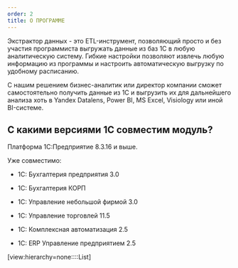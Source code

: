 ```yaml
---
order: 2
title: О ПРОГРАММЕ
---
```


Экстрактор данных - это ETL-инструмент, позволяющий просто и без участия программиста выгружать данные из баз 1С в любую аналитическую систему. Гибкие настройки позволяют извлечь любую информацию из программы и настроить автоматическую выгрузку по удобному расписанию.

С нашим решением бизнес-аналитик или директор компании сможет самостоятельно получить данные из 1С и выгрузить их для дальнейшего анализа хоть в Yandex Datalens, Power BI, MS Excel, Visiology или иной BI-системе.

## С какими версиями 1С совместим модуль?

Платформа 1С:Предприятие 8.3.16 и выше.

Уже совместимо:

-  1С: Бухгалтерия предприятия 3.0

-  1С: Бухгалтерия КОРП

-  1С: Управление небольшой фирмой 3.0

-  1С: Управление торговлей 11.5

-  1С: Комплексная автоматизация 2.5

-  1С: ERP Управление предприятием 2.5



[view:hierarchy=none::::List]


